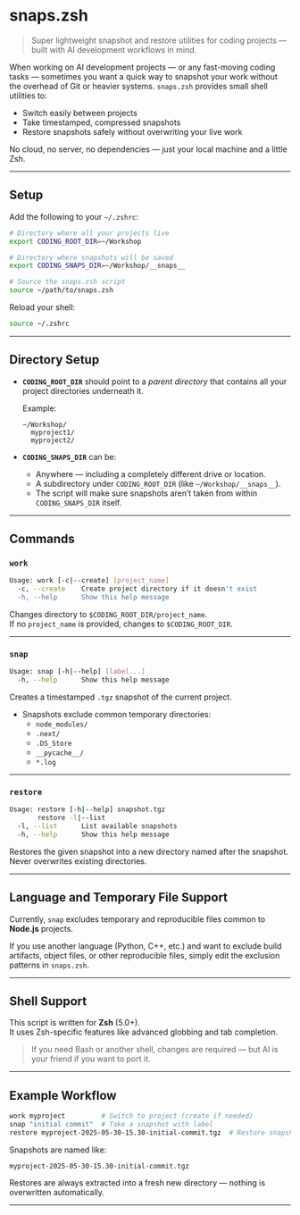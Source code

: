 # snaps.zsh

> Super lightweight snapshot and restore utilities for coding projects — built with AI development workflows in mind.

When working on AI development projects — or any fast-moving coding tasks — sometimes you want a quick way to snapshot your work without the overhead of Git or heavier systems. `snaps.zsh` provides small shell utilities to:

- Switch easily between projects
- Take timestamped, compressed snapshots
- Restore snapshots safely without overwriting your live work

No cloud, no server, no dependencies — just your local machine and a little Zsh.

---

## Setup

Add the following to your `~/.zshrc`:

```sh
# Directory where all your projects live
export CODING_ROOT_DIR=~/Workshop

# Directory where snapshots will be saved
export CODING_SNAPS_DIR=~/Workshop/__snaps__

# Source the snaps.zsh script
source ~/path/to/snaps.zsh
```

Reload your shell:

```sh
source ~/.zshrc
```

---

## Directory Setup

- **`CODING_ROOT_DIR`** should point to a *parent directory* that contains all your project directories underneath it.
  
  Example:
  ```
  ~/Workshop/
    myproject1/
    myproject2/
  ```

- **`CODING_SNAPS_DIR`** can be:
  - Anywhere — including a completely different drive or location.
  - A subdirectory under `CODING_ROOT_DIR` (like `~/Workshop/__snaps__`).
  - The script will make sure snapshots aren’t taken from within `CODING_SNAPS_DIR` itself.

---

## Commands

### `work`

```sh
Usage: work [-c|--create] [project_name]
  -c, --create    Create project directory if it doesn't exist
  -h, --help      Show this help message
```

Changes directory to `$CODING_ROOT_DIR/project_name`.  
If no `project_name` is provided, changes to `$CODING_ROOT_DIR`.

---

### `snap`

```sh
Usage: snap [-h|--help] [label...]
  -h, --help      Show this help message
```

Creates a timestamped `.tgz` snapshot of the current project.

- Snapshots exclude common temporary directories:
  - `node_modules/`
  - `.next/`
  - `.DS_Store`
  - `__pycache__/`
  - `*.log`

---

### `restore`

```sh
Usage: restore [-h|--help] snapshot.tgz
       restore -l|--list
  -l, --list      List available snapshots
  -h, --help      Show this help message
```

Restores the given snapshot into a new directory named after the snapshot. 
Never overwrites existing directories.

---

## Language and Temporary File Support

Currently, `snap` excludes temporary and reproducible files common to **Node.js** projects.

If you use another language (Python, C++, etc.) and want to exclude build artifacts, object files, or other reproducible files, simply edit the exclusion patterns in `snaps.zsh`.

---

## Shell Support

This script is written for **Zsh** (5.0+).  
It uses Zsh-specific features like advanced globbing and tab completion.

> If you need Bash or another shell, changes are required — but AI is your friend if you want to port it.

---

## Example Workflow

```sh
work myproject         # Switch to project (create if needed)
snap "initial commit"  # Take a snapshot with label
restore myproject-2025-05-30-15.30-initial-commit.tgz  # Restore snapshot
```

Snapshots are named like:

```
myproject-2025-05-30-15.30-initial-commit.tgz
```

Restores are always extracted into a fresh new directory — nothing is overwritten automatically.

---
